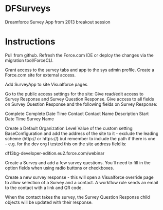 DFSurveys
=========

Dreamforce Survey App from 2013 breakout session


Instructions
============

Pull from github.
Refresh the Force.com IDE or deploy the changes via the migration tool/ForceCLI.

Grant access to the survey tabs and app to the sys admin profile.
Create a Force.com site for external access.

Add SurveyApp to site Visualforce pages.

Go to the public access settings for the site:
  Give read/edit access to Survey Response and Survey Question Response.
  Give access to all fields on Survey Question Response and the following fields on Survey Response:

  Complete
  Complete Date Time
  Contact
  Contact Name
  Description
  Start Date Time
  Survey Name

Create a Default Organization Level Value of the custom setting BaseConfiguration and add the address of the site 
to it - exclude the leading scheme (http:// or https://) but remember to include the path if there is one - e.g. for
the dev org I tested this on the site address field is:

   df13bg-developer-edition.eu2.force.com/webinar

Create a Survey and add a few survey questions. You'll need to fill in the option fields when using 
radio buttons or checkboxes.

Create a new survey response - this will open a Visualforce override page to allow selection of a Survey 
and a contact.  A workflow rule sends an email to the contact with a link and QR code.

When the contact takes the survey, the Survey Question Response child objects will
be updated with their response.
